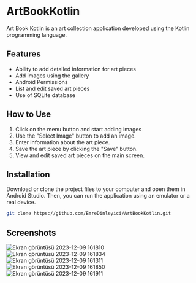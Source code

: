 # ArtBookKotlin

Art Book Kotlin is an art collection application developed using the Kotlin programming language.

## Features

- Ability to add detailed information for art pieces
- Add images using the gallery
- Android Permissions
- List and edit saved art pieces
- Use of SQLite database

## How to Use

1. Click on the menu button and start adding images
2. Use the "Select Image" button to add an image.
3. Enter information about the art piece.
4. Save the art piece by clicking the "Save" button.
5. View and edit saved art pieces on the main screen.

## Installation

Download or clone the project files to your computer and open them in Android Studio. Then, you can run the application using an emulator or a real device.
```bash
git clone https://github.com/EmreDinleyici/ArtBookKotlin.git
```

## Screenshots

![Ekran görüntüsü 2023-12-09 161810](https://github.com/EmreDinleyici/ArtBookKotlin/assets/97657494/ace6b9d7-5574-44e5-822a-8702e7468322)
![Ekran görüntüsü 2023-12-09 161834](https://github.com/EmreDinleyici/ArtBookKotlin/assets/97657494/86dbf078-caf6-4f5e-a80d-f50dc30932d9)
![Ekran görüntüsü 2023-12-09 161311](https://github.com/EmreDinleyici/ArtBookKotlin/assets/97657494/7322acd5-7109-43fe-9504-33a0cb58f4a6)
![Ekran görüntüsü 2023-12-09 161850](https://github.com/EmreDinleyici/ArtBookKotlin/assets/97657494/6491b9bc-0416-4f3a-83ca-2ac358b35806)
![Ekran görüntüsü 2023-12-09 161911](https://github.com/EmreDinleyici/ArtBookKotlin/assets/97657494/da8ae45f-9e68-4035-a09d-aec60613ea56)


